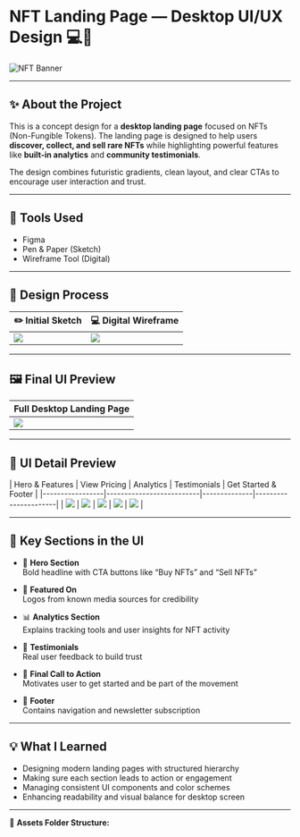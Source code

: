 # NFT Landing Page — Desktop UI/UX Design 💻🎨

![NFT Banner](./assets/nft-landing.png)

---

## ✨ About the Project

This is a concept design for a **desktop landing page** focused on NFTs (Non-Fungible Tokens). The landing page is designed to help users **discover, collect, and sell rare NFTs** while highlighting powerful features like **built-in analytics** and **community testimonials**.

The design combines futuristic gradients, clean layout, and clear CTAs to encourage user interaction and trust.

---

## 🎨 Tools Used
- Figma
- Pen & Paper (Sketch)
- Wireframe Tool (Digital)

---

## 🧠 Design Process

| ✏️ Initial Sketch | 💻 Digital Wireframe |
|-------------------|----------------------|
| ![](./assets/sketch.png) | ![](./assets/wireframe.png) |

---

## 🖼 Final UI Preview

| Full Desktop Landing Page |
|---------------------------|
| ![](./assets/nft-landing.png) |

---

## 🧩 UI Detail Preview

| Hero & Features | View Pricing | Analytics | Testimonials | Get Started & Footer |
|-----------------|--------------------------|--------------|----------------------|
| ![](./assets/NFTs_detail01.png) | ![](./assets/NFTs_detail02.png) | ![](./assets/NFTs_detail03.png) | ![](./assets/NFTs_detail04.png) | ![](./assets/NFTs_detail05.png) |

---

## 📌 Key Sections in the UI

- 🚀 **Hero Section**  
  Bold headline with CTA buttons like “Buy NFTs” and “Sell NFTs”

- 📰 **Featured On**  
  Logos from known media sources for credibility

- 📊 **Analytics Section**  
  Explains tracking tools and user insights for NFT activity

- 💬 **Testimonials**  
  Real user feedback to build trust

- 📣 **Final Call to Action**  
  Motivates user to get started and be part of the movement

- 🦶 **Footer**  
  Contains navigation and newsletter subscription

---

## 💡 What I Learned

- Designing modern landing pages with structured hierarchy
- Making sure each section leads to action or engagement
- Managing consistent UI components and color schemes
- Enhancing readability and visual balance for desktop screen

---

📁 **Assets Folder Structure:**